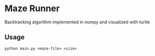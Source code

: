 # Maze Runner
Backtracking algorithm implemented in numpy and visualized with turtle

## Usage
`python main.py <maze-file> <size>`

